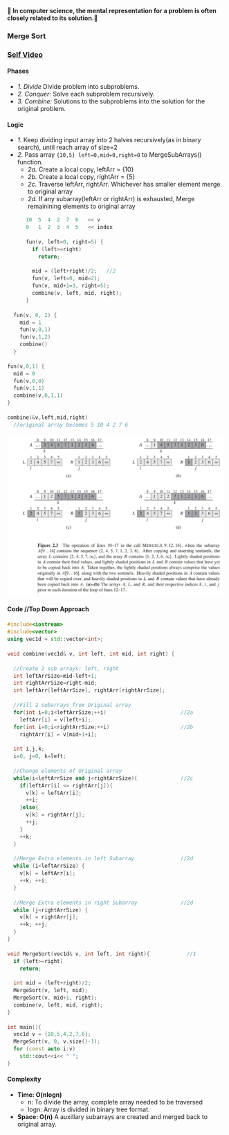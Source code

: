 **:heartbeat: In computer science, the mental representation for a problem is often closely related to its solution.:heartbeat:**

### Merge Sort

### [Self Video](https://youtu.be/Yb7n-eImWL0)

#### Phases
- *1. Divide* Divide problem into subproblems.
- *2. Conquer:* Solve each subproblem recursively.
- *3. Combine:* Solutions to the subproblems into the solution for the original problem.

#### Logic
  - *1.* Keep dividing input array into 2 halves recursively(as in binary search), until reach array of size=2
  - *2.* Pass array `{10,5} left=0,mid=0,right=0` to MergeSubArrays() function.
    - *2a.* Create a local copy, leftArr = {10}
    - *2b.* Create a local copy, rightArr = {5}
    - *2c.* Traverse leftArr, rightArr. Whichever has smaller element merge to original array
    - *2d.* If any subarray(leftArr or rightArr) is exhausted, Merge remainining elements to original array
```c
      10  5  4  2  7  6   << v
      0   1  2  3  4  5   << index
      
      fun(v, left=0, right=5) {
        if (left>=right)
          return;
          
        mid = (left+right)/2;   //2
        fun(v, left=0, mid=2);
        fun(v, mid+1=3, right=5);
        combine(v, left, mid, right);
      }

  fun(v, 0, 2) {
    mid = 1
    fun(v,0,1)
    fun(v,1,2)
    combine()
  }

fun(v,0,1) {
  mid = 0
  fun(v,0,0)
  fun(v,1,1)
  combine(v,0,1,1)
}

combine(&v,left,mid,right)
  //original array becomes 5 10 4 2 7 6
```

<img src="images/merge_sort.JPG" width="500" />

#### Code  //Top Down Approach
```c++
#include<iostream>
#include<vector>
using vec1d = std::vector<int>;

void combine(vec1d& v, int left, int mid, int right) {

  //Create 2 sub arrays: left, right
  int leftArrSize=mid-left+1;
  int rightArrSize=right-mid;
  int leftArr[leftArrSize], rightArr[rightArrSize];

  //Fill 2 subarrays from Original array
  for(int i=0;i<leftArrSize;++i)                        //2a
    leftArr[i] = v[left+i];
  for(int i=0;i<rightArrSize;++i)                       //2b
    rightArr[i] = v[mid+1+i];

  int i,j,k;
  i=0, j=0, k=left;

  //Change elements of Original array
  while(i<leftArrSize and j<rightArrSize){              //2c
    if(leftArr[i] <= rightArr[j]){
      v[k] = leftArr[i];
      ++i;
    }else{
      v[k] = rightArr[j];
      ++j;
    }
    ++k;
  }

  //Merge Extra elements in left Subarray               //2d
  while (i<leftArrSize) {
    v[k] = leftArr[i];
    ++k; ++i;
  }

  //Merge Extra elements in right Subarray              //2d
  while (j<rightArrSize) {
    v[k] = rightArr[j];
    ++k; ++j;
  }
}

void MergeSort(vec1d& v, int left, int right){            //1
  if (left>=right)
    return;

  int mid = (left+right)/2;
  MergeSort(v, left, mid);
  MergeSort(v, mid+1, right);
  combine(v, left, mid, right);
}

int main(){
  vec1d v = {10,5,4,2,7,6};
  MergeSort(v, 0, v.size()-1);
  for (const auto i:v)
    std::cout<<i<< " ";
}
```
#### Complexity
  - **Time: O(nlogn)**
    - n: To divide the array, complete array needed to be traversed
    - logn: Array is divided in binary tree format.
  - **Space: O(n)** A auxillary subarrays are created and merged back to original array.
